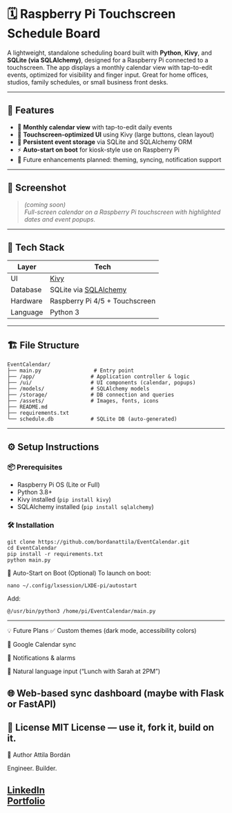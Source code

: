 # 🗓️ Raspberry Pi Touchscreen Schedule Board

A lightweight, standalone scheduling board built with **Python**, **Kivy**, and **SQLite (via SQLAlchemy)**, designed for a Raspberry Pi connected to a touchscreen. The app displays a monthly calendar view with tap-to-edit events, optimized for visibility and finger input. Great for home offices, studios, family schedules, or small business front desks.

---

## 🚀 Features

- 📆 **Monthly calendar view** with tap-to-edit daily events
- 📱 **Touchscreen-optimized UI** using Kivy (large buttons, clean layout)
- 💾 **Persistent event storage** via SQLite and SQLAlchemy ORM
- ⚡ **Auto-start on boot** for kiosk-style use on Raspberry Pi
- 🌙 Future enhancements planned: theming, syncing, notification support

---

## 📸 Screenshot

> *(coming soon)*  
> _Full-screen calendar on a Raspberry Pi touchscreen with highlighted dates and event popups._

---

## 🧱 Tech Stack

| Layer       | Tech                             |
|-------------|----------------------------------|
| UI          | [Kivy](https://kivy.org/)        |
| Database    | SQLite via [SQLAlchemy](https://www.sqlalchemy.org/) |
| Hardware    | Raspberry Pi 4/5 + Touchscreen   |
| Language    | Python 3                         |

---

## 🏗️ File Structure
```commandline
EventCalendar/
├── main.py                 # Entry point
├── /app/                  # Application controller & logic
├── /ui/                   # UI components (calendar, popups)
├── /models/               # SQLAlchemy models
├── /storage/              # DB connection and queries
├── /assets/               # Images, fonts, icons
├── README.md
├── requirements.txt
└── schedule.db            # SQLite DB (auto-generated)
```

---

## ⚙️ Setup Instructions

### 📦 Prerequisites
- Raspberry Pi OS (Lite or Full)
- Python 3.8+
- Kivy installed (`pip install kivy`)
- SQLAlchemy installed (`pip install sqlalchemy`)

### 🛠 Installation

```commandline
git clone https://github.com/bordanattila/EventCalendar.git
cd EventCalendar
pip install -r requirements.txt
python main.py
```

🔁 Auto-Start on Boot (Optional)
To launch on boot:
```commandline
nano ~/.config/lxsession/LXDE-pi/autostart
```
Add:
```commandline
@/usr/bin/python3 /home/pi/EventCalendar/main.py
```

---
💡 Future Plans
✅ Custom themes (dark mode, accessibility colors)

🔄 Google Calendar sync

🔔 Notifications & alarms

🧠 Natural language input (“Lunch with Sarah at 2PM”)

🌐 Web-based sync dashboard (maybe with Flask or FastAPI)
---
📜 License
MIT License — use it, fork it, build on it.
---
🤘 Author
Attila Bordán

Engineer. Builder. 

[LinkedIn](https://www.linkedin.com/in/bordanattila/)  
[Portfolio]((https://bordanattila.github.io/Portfolio/))
---
